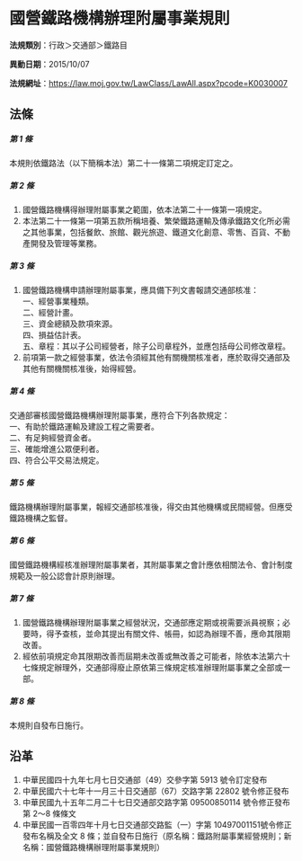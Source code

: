 # 國營鐵路機構辦理附屬事業規則


**法規類別**：行政＞交通部＞鐵路目

**異動日期**：2015/10/07  

**法規網址**：https://law.moj.gov.tw/LawClass/LawAll.aspx?pcode=K0030007



## 法條
##### 第 1 條
本規則依鐵路法（以下簡稱本法）第二十一條第二項規定訂定之。

##### 第 2 條
1. 國營鐵路機構得辦理附屬事業之範圍，依本法第二十一條第一項規定。
1. 本法第二十一條第一項第五款所稱培養、繁榮鐵路運輸及傳承鐵路文化所必需之其他事業，包括餐飲、旅館、觀光旅遊、鐵道文化創意、零售、百貨、不動產開發及管理等業務。

##### 第 3 條
1. 國營鐵路機構申請辦理附屬事業，應具備下列文書報請交通部核准：  
一、經營事業種類。  
二、經營計畫。  
三、資金總額及款項來源。  
四、損益估計表。  
五、章程：其以子公司經營者，除子公司章程外，並應包括母公司修改章程。
1. 前項第一款之經營事業，依法令須經其他有關機關核准者，應於取得交通部及其他有關機關核准後，始得經營。

##### 第 4 條
交通部審核國營鐵路機構辦理附屬事業，應符合下列各款規定：  
一、有助於鐵路運輸及建設工程之需要者。  
二、有足夠經營資金者。  
三、確能增進公眾便利者。  
四、符合公平交易法規定。

##### 第 5 條
鐵路機構辦理附屬事業，報經交通部核准後，得交由其他機構或民間經營。但應受鐵路機構之監督。

##### 第 6 條
國營鐵路機構經核准辦理附屬事業者，其附屬事業之會計應依相關法令、會計制度規範及一般公認會計原則辦理。

##### 第 7 條
1. 國營鐵路機構辦理附屬事業之經營狀況，交通部應定期或視需要派員視察；必要時，得予查核，並命其提出有關文件、帳冊，如認為辦理不善，應命其限期改善。
1. 經依前項規定命其限期改善而屆期未改善或無改善之可能者，除依本法第六十七條規定辦理外，交通部得廢止原依第三條規定核准辦理附屬事業之全部或一部。

##### 第 8 條
本規則自發布日施行。

## 沿革
1. 中華民國四十九年七月七日交通部（49）交參字第 5913 號令訂定發布
1. 中華民國六十七年十一月三十日交通部（67）交路字第 22802  號令修正發布
1. 中華民國九十五年二月二十七日交通部交路字第 09500850114  號令修正發布第 2～8 條條文
1. 中華民國一百零四年十月七日交通部交路監（一）字第 10497001151號令修正發布名稱及全文 8  條；並自發布日施行（原名稱：鐵路附屬事業經營規則；新名稱：國營鐵路機構辦理附屬事業規則）
